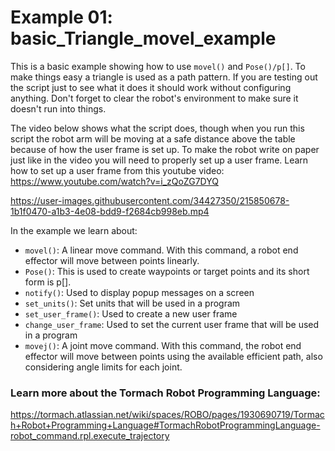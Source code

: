 # Example 01: basic_Triangle_movel_example
This is a basic example showing how to use `movel()` and `Pose()/p[]`. To make things easy a triangle is used as a path pattern.
If you are testing out the script just to see what it does it should work without configuring anything. Don't forget to clear the robot's environment to make sure it doesn't run into things. 

The video below shows what the script does, though when you run this script the robot arm will be moving at a safe distance above the table because of how the user frame is set up. To make the robot write on paper just like in the video you will need to properly set up a user frame. Learn how to set up a user frame from this youtube video: https://www.youtube.com/watch?v=i_zQoZG7DYQ


https://user-images.githubusercontent.com/34427350/215850678-1b1f0470-a1b3-4e08-bdd9-f2684cb998eb.mp4

In the example we learn about:
* `movel()`: A linear move command. With this command, a robot end effector will move between points linearly.
* `Pose()`: This is used to create waypoints or target points and its short form is p[].
* `notify()`: Used to display popup messages on a screen
* `set_units()`: Set units that will be used in a program
* `set_user_frame()`: Used to create a new user frame 
* `change_user_frame`: Used to set the current user frame that will be used in a program
* `movej()`: A joint move command. With this command, the robot end effector will move between points using the available efficient path,  also considering angle limits for each joint.


### Learn more about the Tormach Robot Programming Language:
https://tormach.atlassian.net/wiki/spaces/ROBO/pages/1930690719/Tormach+Robot+Programming+Language#TormachRobotProgrammingLanguage-robot_command.rpl.execute_trajectory
